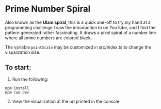 # Prime Number Spiral

Also known as the **Ulam spiral**, this is a quick one-off to try my hand at a programming challenge I saw the introduction to on YouTube, and I find the pattern generated rather fascinating. It draws a pixel spiral of a number line where all prime numbers are colored black.

The variable `pointScale` may be customized in src/index.ts to change the visualization size.

## To start:

1. Run the following:

```
npm install
npm run dev
```

2. View the visualization at the url printed in the console
